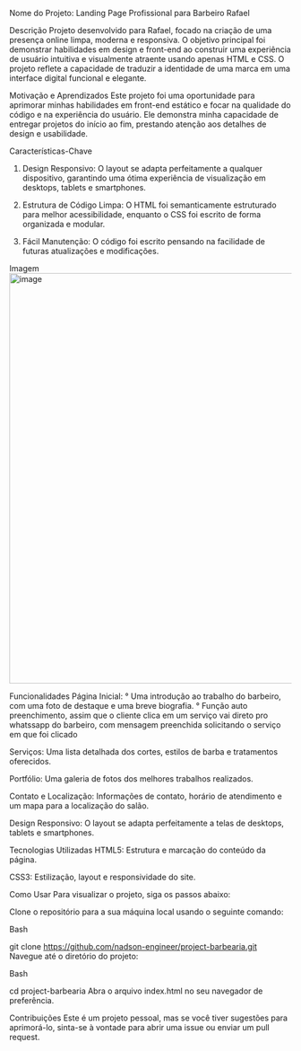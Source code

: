 Nome do Projeto: Landing Page Profissional para Barbeiro Rafael

Descrição
  Projeto desenvolvido para Rafael, focado na criação de uma presença online limpa, moderna e responsiva. O objetivo principal foi demonstrar habilidades em design e front-end ao construir uma experiência de usuário intuitiva e visualmente atraente usando apenas HTML e CSS. O projeto reflete a capacidade de traduzir a identidade de uma marca em uma interface digital funcional e elegante.

Motivação e Aprendizados
  Este projeto foi uma oportunidade para aprimorar minhas habilidades em front-end estático e focar na qualidade do código e na experiência do usuário. Ele demonstra minha capacidade de entregar projetos do início ao fim, prestando atenção aos detalhes de design e usabilidade.

Características-Chave
  1. Design Responsivo: O layout se adapta perfeitamente a qualquer dispositivo, garantindo uma ótima experiência de visualização em desktops, tablets e smartphones.

  2. Estrutura de Código Limpa: O HTML foi semanticamente estruturado para melhor acessibilidade, enquanto o CSS foi escrito de forma organizada e modular.
  
  3. Fácil Manutenção: O código foi escrito pensando na facilidade de futuras atualizações e modificações.

Imagem
<img width="1352" height="731" alt="image" src="https://github.com/user-attachments/assets/142d0816-14b8-439a-9c06-ac36db9da0ec" />

Funcionalidades
  Página Inicial: 
   ° Uma introdução ao trabalho do barbeiro, com uma foto de destaque e uma breve biografia.
   ° Função auto preenchimento, assim que o cliente clica em um serviço vai direto pro whatssapp do barbeiro, com mensagem preenchida solicitando o serviço em que foi clicado

Serviços:
  Uma lista detalhada dos cortes, estilos de barba e tratamentos oferecidos.

Portfólio: 
  Uma galeria de fotos dos melhores trabalhos realizados.

  Contato e Localização: Informações de contato, horário de atendimento e um mapa para a localização do salão.

  Design Responsivo: O layout se adapta perfeitamente a telas de desktops, tablets e smartphones.

Tecnologias Utilizadas
  HTML5: Estrutura e marcação do conteúdo da página.

  CSS3: Estilização, layout e responsividade do site.
  
Como Usar
  Para visualizar o projeto, siga os passos abaixo:

  Clone o repositório para a sua máquina local usando o seguinte comando:

Bash

  git clone https://github.com/nadson-engineer/project-barbearia.git
  Navegue até o diretório do projeto:

Bash

  cd project-barbearia
  Abra o arquivo index.html no seu navegador de preferência.

Contribuições
Este é um projeto pessoal, mas se você tiver sugestões para aprimorá-lo, sinta-se à vontade para abrir uma issue ou enviar um pull request.
